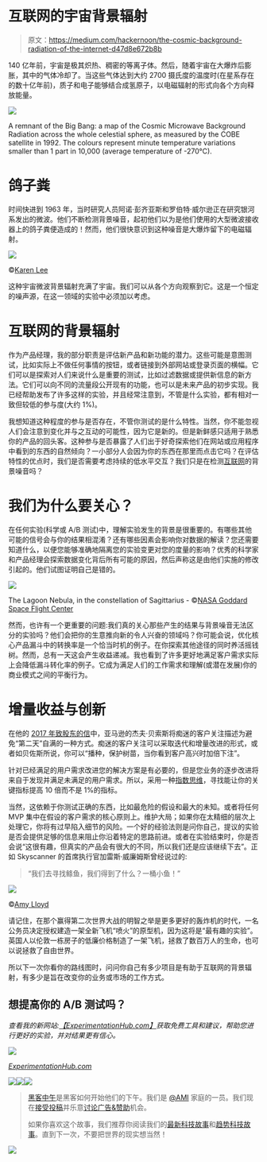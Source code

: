 # 互联网的宇宙背景辐射

> 原文：<https://medium.com/hackernoon/the-cosmic-background-radiation-of-the-internet-d47d8e672b8b>

140 亿年前，宇宙是极其炽热、稠密的等离子体。然后，随着宇宙在大爆炸后膨胀，其中的气体冷却了。当这些气体达到大约 2700 摄氏度的温度时(在星系存在的数十亿年前)，质子和电子能够结合成氢原子，以电磁辐射的形式向各个方向释放能量。

![](img/6aca205bb104a0e9287ede50049a63e0.png)

A remnant of the Big Bang: a map of the Cosmic Microwave Background Radiation across the whole celestial sphere, as measured by the COBE satellite in 1992\. The colours represent minute temperature variations smaller than 1 part in 10,000 (average temperature of -270°C).

# 鸽子粪

时间快进到 1963 年，当时研究人员阿诺·彭齐亚斯和罗伯特·威尔逊正在研究银河系发出的微波。他们不断检测背景噪音，起初他们以为是他们使用的大型微波接收器上的鸽子粪便造成的！然而，他们很快意识到这种噪音是大爆炸留下的电磁辐射。

![](img/48585304ed6ef2ecfaced7c366868c58.png)

©[Karen Lee](https://www.flickr.com/photos/karenlee_galleries/25369547071/)

这种宇宙微波背景辐射充满了宇宙。我们可以从各个方向观察到它。这是一个恒定的噪声源，在这一领域的实验中必须加以考虑。

# 互联网的背景辐射

作为产品经理，我的部分职责是评估新产品和新功能的潜力。这些可能是意图测试，比如实际上不做任何事情的按钮，或者链接到外部网站或登录页面的横幅。它们可以是探索对人们来说什么是重要的测试，比如过滤数据或提供新信息的新方法。它们可以向不同的流量段公开现有的功能，也可以是未来产品的初步实现。我已经帮助发布了许多这样的实验，并且经常注意到，不管是什么实验，都有相对一致但较低的参与度(大约 1%)。

我想知道这种程度的参与是否存在，不管你测试的是什么特性。当然，你不能忽视人们会注意到变化并与之互动的可能性，因为它是新的。但是新鲜感只适用于熟悉你的产品的回头客。这种参与是否暴露了人们出于好奇探索他们在网站或应用程序中看到的东西的自然倾向？一小部分人会因为你的东西在那里而点击它吗？在评估特性的优点时，我们是否需要考虑持续的低水平交互？我们只是在检测[互联网](https://hackernoon.com/tagged/internet)的背景噪音吗？

# 我们为什么要关心？

在任何实验(科学或 A/B 测试)中，理解实验发生的背景是很重要的。有哪些其他可能的信号会与你的结果相混淆？还有哪些因素会影响你对数据的解读？您还需要知道什么，以便您能够准确地隔离您的实验变更对您的度量的影响？优秀的科学家和产品经理会探索数据变化背后所有可能的原因，然后声称这是由他们实施的修改引起的。他们试图证明自己是错的。

![](img/8cbd2cd7b73e7bd433c2d220d3565193.png)

The Lagoon Nebula, in the constellation of Sagittarius - ©[NASA Goddard Space Flight Center](https://www.flickr.com/photos/gsfc/20307734442/)

然而，也许有一个更重要的问题:我们真的关心那些产生的结果与背景噪音无法区分的实验吗？他们会把你的生意推向新的令人兴奋的领域吗？你可能会说，优化核心产品漏斗中的转换率是一个恰当时机的例子。在你探索其他途径的同时养活摇钱树。然而，总有一天这会产生收益递减。我也看到了许多更好地满足客户需求实际上会降低漏斗转化率的例子。它成为满足人们的工作需求和理解(或潜在发展)你的商业模式之间的平衡行为。

# 增量收益与创新

在他的 [2017 年致股东的信](https://www.recode.net/2017/4/12/15274220/jeff-bezos-amazon-shareholders-letter-day-2-disagree-and-commit)中，亚马逊的杰夫·贝索斯将痴迷的客户关注描述为避免“第二天”自满的一种方式。痴迷的客户关注可以采取迭代和增量改进的形式，或者如贝佐斯所说，你可以“播种，保护树苗，当你看到客户高兴时加倍下注”。

针对已经满足的用户需求改进您的解决方案是有必要的，但是您业务的逐步改进将来自于发现并满足未满足的用户需求。所以，采用一种[指数思维](https://hbr.org/2016/07/how-to-create-an-exponential-mindset)，寻找能让你的关键指标提高 10 倍而不是 1%的指标。

当然，这依赖于你测试正确的东西，比如最危险的假设和最大的未知。或者将任何 MVP 集中在假设的客户需求的核心原则上。维护大局；如果你在太精细的层次上处理它，你将有过早陷入细节的风险。一个好的经验法则是问你自己，提议的实验是否会提供足够的信息来阻止你沿着特定的思路前进。或者在实验结束时，你是否会说“这很有趣，但真实的产品会有很大的不同，所以我们还是应该继续下去”。正如 Skyscanner 的首席执行官加雷斯·威廉姆斯曾经说过的:

> “我们去寻找鲦鱼，我们得到了什么？一桶小鱼！”

![](img/4d883ed6b3b520fb850bd169e3df1e6d.png)

©[Amy Lloyd](https://www.flickr.com/photos/amylloyd/9187905742)

请记住，在那个赢得第二次世界大战的明智之举是更多更好的轰炸机的时代，一名公务员决定授权建造一架全新飞机“喷火”的原型机，因为这将是“最有趣的实验”。英国人以伦敦一栋房子的低廉价格制造了一架飞机，拯救了数百万人的生命，也可以说拯救了自由世界。

所以下一次你看你的路线图时，问问你自己有多少项目是有助于互联网的背景辐射，有多少是旨在改变你的业务或市场的工作方式。

## 想提高你的 A/B 测试吗？

*查看我的新网站:*[*【ExperimentationHub.com】*](http://www.experimentationhub.com/)*获取免费工具和建议，帮助您进行更好的实验，并对结果更有信心。*

[![](img/f2c1a35ceb30ca8a09789cfbef0270a0.png)](http://www.experimentationhub.com/)

[*ExperimentationHub.com*](http://www.experimentationhub.com/)

[![](img/50ef4044ecd4e250b5d50f368b775d38.png)](http://bit.ly/HackernoonFB)[![](img/979d9a46439d5aebbdcdca574e21dc81.png)](https://goo.gl/k7XYbx)[![](img/2930ba6bd2c12218fdbbf7e02c8746ff.png)](https://goo.gl/4ofytp)

> [黑客中午](http://bit.ly/Hackernoon)是黑客如何开始他们的下午。我们是 [@AMI](http://bit.ly/atAMIatAMI) 家庭的一员。我们现在[接受投稿](http://bit.ly/hackernoonsubmission)并乐意[讨论广告&赞助](mailto:partners@amipublications.com)机会。
> 
> 如果你喜欢这个故事，我们推荐你阅读我们的[最新科技故事](http://bit.ly/hackernoonlatestt)和[趋势科技故事](https://hackernoon.com/trending)。直到下一次，不要把世界的现实想当然！

![](img/be0ca55ba73a573dce11effb2ee80d56.png)